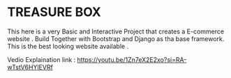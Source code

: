 # TREASURE BOX 
This here is a very Basic and Interactive Project that creates a E-commerce website . Build Together with Bootstrap and Django as tha base framework. This is the best looking website available .


Vedio Explaination link :  https://youtu.be/1Zn7eX2E2xo?si=RA-wTstV6HYlEVRf

